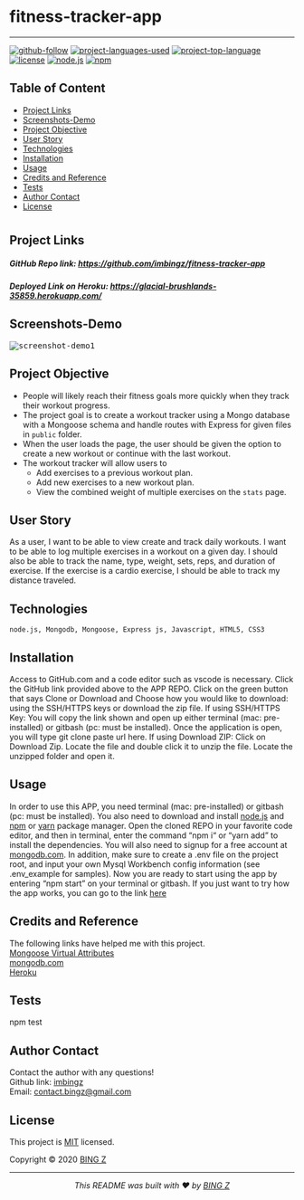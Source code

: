 # fitness-tracker-app
<hr>

  [![github-follow](https://img.shields.io/github/followers/imbingz?label=Follow&logoColor=purple&style=social)](https://github.com/imbingz)
  [![project-languages-used](https://img.shields.io/github/languages/count/imbingz/fitness-tracker-app?color=important)](https://github.com/imbingz/fitness-tracker-app)
  [![project-top-language](https://img.shields.io/github/languages/top/imbingz/fitness-tracker-app?color=blueviolet)](https://github.com/imbingz/fitness-tracker-app)
  [![license](https://img.shields.io/badge/License-MIT-brightgreen.svg)](https://choosealicense.com/licenses/mit/)
  [![node.js](https://img.shields.io/node/v/c?color=pink)](https://nodejs.org/en/)
  [![npm](https://img.shields.io/npm/v/npm?color=blue&logo=npm)](https://www.npmjs.com/package/inquirer)

  ## Table of Content
  * [ Project Links ](#Project-Links)
  * [ Screenshots-Demo ](#Screenshots-Demo)
  * [ Project Objective ](#Project-Objective)
  * [ User Story ](#User-Story)
  * [ Technologies ](#Technologies)
  * [ Installation ](#Installation)
  * [ Usage ](#Usage)
  * [ Credits and Reference ](#Credits-and-Reference)
  * [ Tests ](#Tests)
  * [ Author Contact ](#Author-Contact)
  * [ License ](#License)
  #

  ##  Project Links
  ##### GitHub Repo link: https://github.com/imbingz/fitness-tracker-app
  ##### Deployed Link on Heroku:  https://glacial-brushlands-35859.herokuapp.com/


  ## Screenshots-Demo
  <kbd>![screenshot-demo1](./public/images/demo.gif)</kbd>
  ## Project Objective
  * People will likely reach their fitness goals more quickly when they track their workout progress. 
  * The project goal is to create a workout tracker using a Mongo database with a Mongoose schema and handle routes with Express for given files in `public` folder.
  * When the user loads the page, the user should be given the option to create a new workout or continue with the last workout.
  * The workout tracker will allow users to 
      * Add exercises to a previous workout plan.
      * Add new exercises to a new workout plan.
      * View the combined weight of multiple exercises on the `stats` page.

  ## User Story
  As a user, I want to be able to view create and track daily workouts. I want to be able to log multiple exercises in a workout on a given day. I should also be able to track the name, type, weight, sets, reps, and duration of exercise. If the exercise is a cardio exercise, I should be able to track my distance traveled.

  ## Technologies 
  ```
  node.js, Mongodb, Mongoose, Express js, Javascript, HTML5, CSS3
  ```
  
  ## Installation
  Access to GitHub.com and a code editor such as vscode is necessary. Click the GitHub link provided above to the APP REPO. Click on the green button that says Clone or Download and Choose how you would like to download: using the SSH/HTTPS keys or download the zip file. If using SSH/HTTPS Key: You will copy the link shown and open up either terminal (mac: pre-installed) or gitbash (pc: must be installed). Once the application is open, you will type git clone paste url here. If using Download ZIP: Click on Download Zip. Locate the file and double click it to unzip the file. Locate the unzipped folder and open it. 

  ## Usage 
  In order to use this APP, you need terminal (mac: pre-installed) or gitbash (pc: must be installed). You also need to download and install [node.js](https://nodejs.org/en/) and [npm](www.npmjs.com) or [yarn](https://yarnpkg.com/) package manager. Open the cloned REPO in your favorite code editor, and then in terminal, enter the command “npm i“ or “yarn add”  to install the dependencies. You will also need to signup for a free account at [mongodb.com](https://www.mongodb.com/). In addition, make sure to create a .env file on the project root, and input your own Mysql Workbench config information (see .env_example for samples). Now you are ready to start using  the app by entering “npm start” on your terminal or gitbash. If you just want to try how the app works, you can go to the link [here](https://glacial-brushlands-35859.herokuapp.com/)

  
  ## Credits and Reference
  The following links have helped me with this project. <br> [Mongoose Virtual Attributes](https://mongoosejs.com/docs/2.7.x/docs/virtuals.html) <br>  [mongodb.com](https://www.mongodb.com/)<br>  [Heroku](https://heroku.com) <br>  

  ## Tests
  npm test

  ## Author Contact
  Contact the author with any questions!<br>
  Github link: [imbingz](https://github.com/imbingz)<br>
  Email: contact.bingz@gmail.com

  ## License
  This project is [MIT](https://choosealicense.com/licenses/mit/) licensed.<br />

  Copyright © 2020 [BING Z](https://imbingz.github.io/Responsive-Website-Portfolio/)

  <hr>
  <p align='center'><i>
  This README was built with ❤️ by <a href="https://imbingz.github.io/Responsive-Website-Portfolio/"> BING Z</a>
</i></p>
